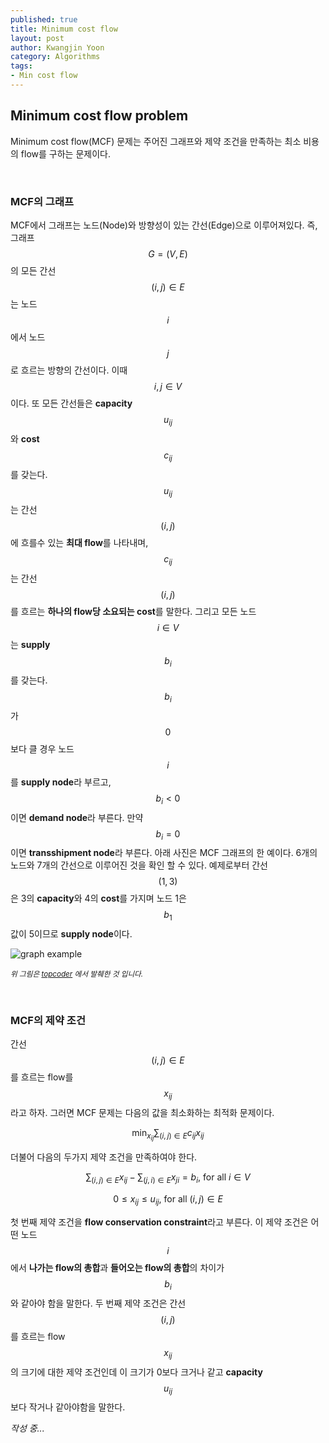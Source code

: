 ```yaml
---
published: true
title: Minimum cost flow
layout: post
author: Kwangjin Yoon
category: Algorithms
tags: 
- Min cost flow
---
```


## Minimum cost flow problem
Minimum cost flow(MCF) 문제는 주어진 그래프와 제약 조건을 만족하는 최소 비용의 flow를 구하는 문제이다.
<!-- more -->
<br>

### MCF의 그래프 
MCF에서 그래프는 노드(Node)와 방향성이 있는 간선(Edge)으로 이루어져있다. 즉, 그래프 $$G=(V,E)$$의 모든 간선 $$(i,j)\in E$$는 노드 $$i$$에서 노드$$j$$로 흐르는 방향의 간선이다. 이때 $$i,j \in V$$이다. 또 모든 간선들은 **capacity** $$u_{ij}$$와 **cost** $$c_{ij}$$를 갖는다. $$u_{ij}$$는 간선 $$(i,j)$$에 흐를수 있는 **최대 flow**를 나타내며, $$c_{ij}$$는 간선 $$(i,j)$$를 흐르는 **하나의 flow당 소요되는 cost**를 말한다. 그리고 모든 노드 $$i \in V$$는 **supply** $$b_{i}$$를 갖는다. $$b_{i}$$가 $$0$$보다 클 경우 노드 $$i$$를 **supply node**라 부르고, $$b_{i}<0$$이면 **demand node**라 부른다. 만약 $$b_{i}=0$$이면 **transshipment node**라 부른다. 아래 사진은 MCF 그래프의 한 예이다. 6개의 노드와 7개의 간선으로 이루어진 것을 확인 할 수 있다. 예제로부터 간선 $$(1,3)$$은 3의 **capacity**와 4의 **cost**를 가지며 노드 1은 $$b_{1}$$ 값이 5이므로 **supply node**이다. 


![graph example](http://community.topcoder.com/i/education/minimumCostFlow/Figure_1_1.png "graph example")


<sub>*위 그림은 [topcoder](https://www.topcoder.com/community/data-science/data-science-tutorials/minimum-cost-flow-part-one-key-concepts/) 에서 발췌한 것 입니다.*</sub>

<br>

### MCF의 제약 조건
간선 $$(i,j)\in E$$를 흐르는 flow를 $$x_{ij}$$라고 하자. 그러면 MCF 문제는 다음의 값을 최소화하는 최적화 문제이다.

$$ \min_{x_{ij}} \sum_{(i,j)\in E} c_{ij}x_{ij} $$  

더불어 다음의 두가지 제약 조건을 만족하여야 한다.

$$ \sum_{(i,j)\in E}x_{ij} - \sum_{(j,i)\in E}x_{ji} = b_{i} \text{, for all } i \in V $$

$$ 0 \leq x_{ij} \leq u_{ij} \text{, for all } (i,j)\in E $$

첫 번째 제약 조건을 **flow conservation constraint**라고 부른다. 이 제약 조건은 어떤 노드 $$i$$에서 **나가는 flow의 총합**과 **들어오는 flow의 총합**의 차이가 $$b_{i}$$와 같아야 함을 말한다. 두 번째 제약 조건은 간선 $$(i,j)$$를 흐르는 flow $$x_{ij}$$의 크기에 대한 제약 조건인데 이 크기가 0보다 크거나 같고 **capacity** $$u_{ij}$$보다 작거나 같아야함을 말한다.

*작성 중...*
